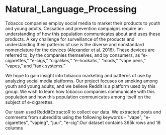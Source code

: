 # Natural_Language_Processing
Tobacco companies employ social media to market their products to youth and young adults. Cessation and prevention campaigns require an understanding of how this population communicates about and uses these products. A key challenge for surveillance of the products and understanding their patterns of use is the diverse and nonstandard nomenclature for the devices (Alexander et al. 2016). These devices are referred to, by the companies themselves, and by consumers, as “e-cigarettes,” “e-cigs,” “cigalikes,” “e-hookahs,” “mods,” “vape pens,” “vapes,” and “tank systems.” 

We hope to gain insight into tobacco marketing and patterns of use by analyzing social media platforms. Our project focuses on smoking among youth and young adults, and we believe Reddit is a platform used by this group. We wish to learn how tobacco companies communicate with this population and how this population communicates among itself on the subject of e-cigarettes. 

Our team used RedditExtractoR to collect our data. We extracted posts and comments from subreddits using the following keywords - "vape", "e-cigarettes", "vaping", "juul", "e-cig".Our dataset contains 365k rows and 18 columns
